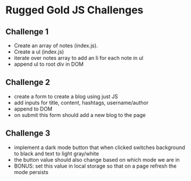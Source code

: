 # Rugged Gold JS Challenges

## Challenge 1
- Create an array of notes (index.js).
- Create a ul (index.js)
- iterate over notes array to add an li for each note in ul
- append ul to root div in DOM

## Challenge 2
- create a form to create a blog using just JS
- add inputs for title, content, hashtags, username/author 
- append to DOM
- on submit this form should add a new blog to the page

## Challenge 3
- implement a dark mode button that when clicked switches background to black and text to light gray/white
- the button value should also change based on which mode we are in
- BONUS: set this value in local storage so that on a page refresh the mode persists

